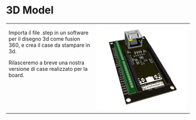  3D Model
===

<table><tr><td valign="top">

Importa il file .step in un software per il disegno 3d come fusion 360, e crea il case da stampare in 3d. 
 
Rilasceremo a breve una nostra versione di case realizzato per la board.</td><td><img src="./3D-model.jpg" width="1000"></td></tr></table>
